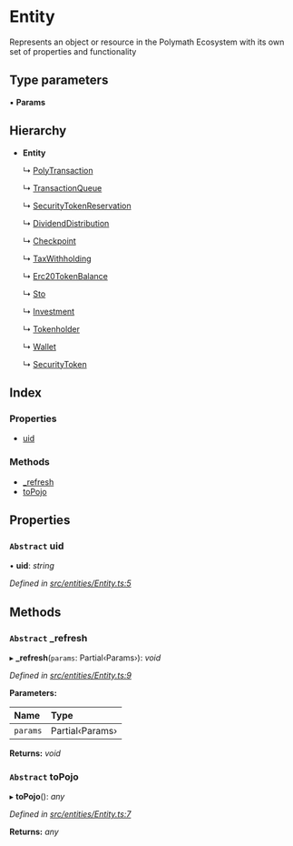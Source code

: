# Entity

Represents an object or resource in the Polymath Ecosystem with its own set of properties and functionality

## Type parameters

▪ **Params**

## Hierarchy

* **Entity**

  ↳ [PolyTransaction]()

  ↳ [TransactionQueue]()

  ↳ [SecurityTokenReservation]()

  ↳ [DividendDistribution]()

  ↳ [Checkpoint]()

  ↳ [TaxWithholding]()

  ↳ [Erc20TokenBalance]()

  ↳ [Sto]()

  ↳ [Investment]()

  ↳ [Tokenholder]()

  ↳ [Wallet]()

  ↳ [SecurityToken]()

## Index

### Properties

* [uid]()

### Methods

* [\_refresh]()
* [toPojo]()

## Properties

### `Abstract` uid

• **uid**: _string_

_Defined in_ [_src/entities/Entity.ts:5_](https://github.com/PolymathNetwork/polymath-sdk/blob/550676f/src/entities/Entity.ts#L5)

## Methods

### `Abstract` \_refresh

▸ **\_refresh**\(`params`: Partial‹Params›\): _void_

_Defined in_ [_src/entities/Entity.ts:9_](https://github.com/PolymathNetwork/polymath-sdk/blob/550676f/src/entities/Entity.ts#L9)

**Parameters:**

| Name | Type |
| :--- | :--- |
| `params` | Partial‹Params› |

**Returns:** _void_

### `Abstract` toPojo

▸ **toPojo**\(\): _any_

_Defined in_ [_src/entities/Entity.ts:7_](https://github.com/PolymathNetwork/polymath-sdk/blob/550676f/src/entities/Entity.ts#L7)

**Returns:** _any_

